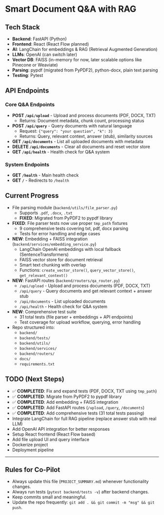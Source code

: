 # Smart Document Q&A with RAG

## Tech Stack

- **Backend**: FastAPI (Python)
- **Frontend**: React (React Flow planned)
- **AI**: LangChain for embeddings & RAG (Retrieval Augmented Generation)
- **LLMs**: OpenAI (can switch later)
- **Vector DB**: FAISS (in-memory for now, later scalable options like Pinecone or Weaviate)
- **Parsing**: pypdf (migrated from PyPDF2), python-docx, plain text parsing
- **Testing**: Pytest

## API Endpoints

### Core Q&A Endpoints

- **POST `/api/upload`** - Upload and process documents (PDF, DOCX, TXT)
  - Returns: Document metadata, chunk count, processing status
- **POST `/api/query`** - Query documents with natural language
  - Request: `{"query": "your question", "k": 3}`
  - Returns: Query, relevant context, answer (stub), similarity sources
- **GET `/api/documents`** - List all uploaded documents with metadata
- **DELETE `/api/documents`** - Clear all documents and reset vector store
- **GET `/api/health`** - Health check for Q&A system

### System Endpoints

- **GET `/health`** - Main health check
- **GET `/`** - Redirects to `/health`

## Current Progress

- File parsing module (`backend/utils/file_parser.py`)
  - Supports `.pdf`, `.docx`, `.txt`
  - **FIXED**: Migrated from PyPDF2 to pypdf library
- **FIXED**: File parser tests now use proper `tmp_path` fixtures
  - 9 comprehensive tests covering txt, pdf, docx parsing
  - Tests for error handling and edge cases
- **NEW**: Embedding + FAISS integration (`backend/services/embedding_service.py`)
  - LangChain OpenAI embeddings with local fallback (SentenceTransformers)
  - FAISS vector store for document retrieval
  - Smart text chunking with overlap
  - Functions: `create_vector_store()`, `query_vector_store()`, `get_relevant_context()`
- **NEW**: FastAPI routes (`backend/routers/qa_router.py`)
  - `/api/upload` - Upload and process documents (PDF, DOCX, TXT)
  - `/api/query` - Query documents and get relevant context + answer stub
  - `/api/documents` - List uploaded documents
  - `/api/health` - Health check for Q&A system
- **NEW**: Comprehensive test suite
  - 31 total tests (file parser + embeddings + API endpoints)
  - Test coverage for upload workflow, querying, error handling
- Repo structured into:
  - `backend/`
  - `backend/tests/`
  - `backend/utils/`
  - `backend/services/`
  - `backend/routers/`
  - `docs/`
  - `requirements.txt`

## TODO (Next Steps)

- ✅ **COMPLETED**: Fix and expand tests (PDF, DOCX, TXT using `tmp_path`)
- ✅ **COMPLETED**: Migrate from PyPDF2 to pypdf library
- ✅ **COMPLETED**: Add embedding + FAISS integration
- ✅ **COMPLETED**: Add FastAPI routes (`/upload`, `/query`, `/documents`)
- ✅ **COMPLETED**: Add comprehensive tests (31 total tests passing)
- Integrate LangChain for full RAG pipeline (replace answer stub with real LLM)
- Add OpenAI API integration for better responses
- Setup React frontend (React Flow based)
- Add file upload UI and query interface
- Dockerize project
- Deployment pipeline

---

## Rules for Co-Pilot

- Always update this file (`PROJECT_SUMMARY.md`) whenever functionality changes.
- Always run tests (`pytest backend/tests -v`) after backend changes.
- Keep commits small and meaningful.
- Update the repo frequently: `git add . && git commit -m "msg" && git push`.
